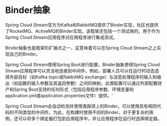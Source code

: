 # Binder抽象

Spring Cloud Stream官方为Kafka和RabbitMQ提供了Binder实现，社区也提供了RocketMQ、ActiveMQ的Binder实现。该框架还包括一个测试用的，用于作为Spring Cloud Stream应用程序对应用程序进行集成测试。


Binder抽象也是框架的扩展点之一，这意味着可以在Spring Cloud Stream之上实现自己的Binder。

Spring Cloud Stream使用Spring Boot进行配置，Binder抽象使得Spring Cloud Stream应用程序可以灵活地连接到中间件。例如，部署人员可以在运行时动态选择外部目标（如Kafka  topic或RabbitMQ exchange）与消息处理程序的输入和输出（如函数的输入参数及其返回参数）之间的映射。此类配置可以通过外部配置财产和Spring Boot支持的任何形式（包括应用程序参数、环境变量和application.yml或application.properties文件）提供。‘


Spring Cloud Stream会自动检测并使用类路径上的Binder。可以使用具有相同代码的不同类型的中间件。为此，在构建时使用不同的Binder。对于更复杂的用例，还可以将多个绑定器打包到应用程序中，并让应用程序在运行时选择绑定器。